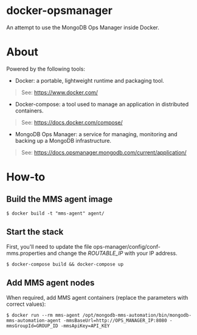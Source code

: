# docker-opsmanager

An attempt to use the MongoDB Ops Manager inside Docker.

# About

Powered by the following tools:

* Docker: a portable, lightweight runtime and packaging tool.
> See: https://www.docker.com/

* Docker-compose: a tool used to manage an application in distributed containers.
> See: https://docs.docker.com/compose/

* MongoDB Ops Manager: a service for managing, monitoring and backing up a MongoDB infrastructure.
> See: https://docs.opsmanager.mongodb.com/current/application/

# How-to

## Build the MMS agent image

```
$ docker build -t "mms-agent" agent/
```

## Start the stack

First, you'll need to update the file ops-manager/config/conf-mms.properties and change the *ROUTABLE_IP* with your IP address.

```
$ docker-compose build && docker-compose up
```

## Add MMS agent nodes

When required, add MMS agent containers (replace the parameters with correct values):

```
$ docker run --rm mms-agent /opt/mongodb-mms-automation/bin/mongodb-mms-automation-agent -mmsBaseUrl=http://OPS_MANAGER_IP:8080 -mmsGroupId=GROUP_ID -mmsApiKey=API_KEY
```
